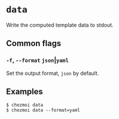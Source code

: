 # `data`

Write the computed template data to stdout.

## Common flags

### `-f`, `--format` `json`|`yaml`

Set the output format, `json` by default.

## Examples

```console
$ chezmoi data
$ chezmoi data --format=yaml
```
